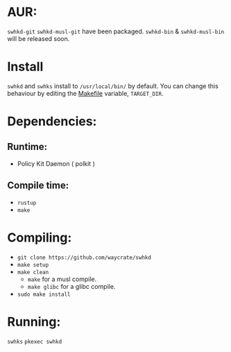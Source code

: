 # AUR:
`swhkd-git` `swhkd-musl-git` have been packaged. `swhkd-bin` & `swhkd-musl-bin` will be released soon.

# Install

`swhkd` and `swhks` install to `/usr/local/bin/` by default. You can change this behaviour by editing the [Makefile](../Makefile) variable, `TARGET_DIR`.

# Dependencies:

## Runtime:

-   Policy Kit Daemon ( polkit )

## Compile time:

-   `rustup`
-   `make`

# Compiling:

-   `git clone https://github.com/waycrate/swhkd`
-   `make setup`
-   `make clean`
    -   `make` for a musl compile.
    -   `make glibc` for a glibc compile.
-   `sudo make install`

# Running:
`swhks`
`pkexec swhkd`
